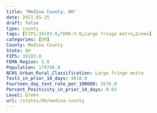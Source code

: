 ```yaml
---
title: "Medina County, OH"
date: 2021-05-25
draft: false
type: county
tags: [FIPS:39103.0,FEMA:5.0,Large fringe metro,Green]
categories: [OH]
County: Medina County
State: OH
FIPS: 39103.0
FEMA_Region: 5.0
Population: 179746.0
NCHS_Urban_Rural_Classification: Large fringe metro
Tests_in_prior_14_days: 4810.0
Fourteen_day_test_rate_per_100000: 2676.0
Percent_Positivity_in_prior_14_days: 0.03
Level: Green
url: /states/OH/medina-county
---
```



